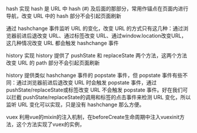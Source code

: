 hash 实现
hash 是 URL 中 hash (#) 及后面的那部分，常用作锚点在页面内进行导航，改变 URL 中的 hash 部分不会引起页面刷新

通过 hashchange 事件监听 URL 的变化，改变 URL 的方式只有这几种：通过浏览器前进后退改变 URL、通过<a>标签改变 URL、通过window.location改变URL，这几种情况改变 URL 都会触发 hashchange 事件

history 实现
history 提供了 pushState 和 replaceState 两个方法，这两个方法改变 URL 的 path 部分不会引起页面刷新

history 提供类似 hashchange 事件的 popstate 事件，但 popstate 事件有些不同：通过浏览器前进后退改变 URL 时会触发 popstate 事件，通过pushState/replaceState或<a>标签改变 URL 不会触发 popstate 事件。好在我们可以拦截 pushState/replaceState的调用和<a>标签的点击事件来检测 URL 变化，所以监听 URL 变化可以实现，只是没有 hashchange 那么方便。 

vuex 利用vue的mixin的注入机制，在beforeCreate生命周期中注入vuexinit方法，这个方法实现了vuex的实例，
